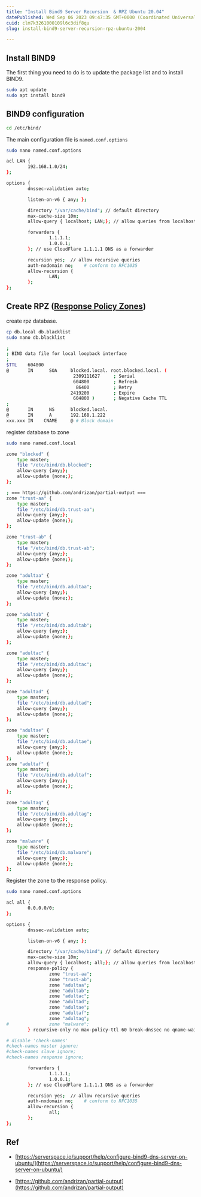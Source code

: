 ```yaml
---
title: "Install Bind9 Server Recursion  & RPZ Ubuntu 20.04"
datePublished: Wed Sep 06 2023 09:47:35 GMT+0000 (Coordinated Universal Time)
cuid: clm7k3261000109l6c3dif8qu
slug: install-bind9-server-recursion-rpz-ubuntu-2004

---
```


## Install BIND9

The first thing you need to do is to update the package list and to install BIND9.

```bash
sudo apt update 
sudo apt install bind9
```

## BIND9 configuration

```bash
cd /etc/bind/
```

The main configuration file is `named.conf.options`

```bash
sudo nano named.conf.options
```

```bash
acl LAN {
        192.168.1.0/24;
};

options {
        dnssec-validation auto;

        listen-on-v6 { any; };

        directory "/var/cache/bind"; // default directory
        max-cache-size 10m;
        allow-query { localhost; LAN;}; // allow queries from localhost and 192.168.1.0-192.168.1.255

        forwarders {
                1.1.1.1;
                1.0.0.1;
        }; // use CloudFlare 1.1.1.1 DNS as a forwarder

        recursion yes;  // allow recursive queries
        auth-nxdomain no;    # conform to RFC1035
        allow-recursion {
                LAN;
        };
};
```

## Create RPZ ([Response Policy Zones](https://www.isc.org/rpz/))

create rpz database.

```bash
cp db.local db.blacklist
sudo nano db.blacklist
```

```bash
;
; BIND data file for local loopback interface
;
$TTL    604800
@       IN      SOA     blocked.local. root.blocked.local. (
                         2309111627     ; Serial
                         604800         ; Refresh
                          86400         ; Retry
                        2419200         ; Expire
                         604800 )       ; Negative Cache TTL
;
@       IN      NS      blocked.local.
@       IN      A       192.168.1.222
xxx.xxx IN    CNAME     @ # Block domain
```

register database to zone

```bash
sudo nano named.conf.local
```

```bash
zone "blocked" {
    type master;
    file "/etc/bind/db.blocked";
    allow-query {any;};
    allow-update {none;};
};

; === https://github.com/andrizan/partial-output ===
zone "trust-aa" {
    type master;
    file "/etc/bind/db.trust-aa";
    allow-query {any;};
    allow-update {none;};
};

zone "trust-ab" {
    type master;
    file "/etc/bind/db.trust-ab";
    allow-query {any;};
    allow-update {none;};
};

zone "adultaa" {
    type master;
    file "/etc/bind/db.adultaa";
    allow-query {any;};
    allow-update {none;};
};

zone "adultab" {
    type master;
    file "/etc/bind/db.adultab";
    allow-query {any;};
    allow-update {none;};
};

zone "adultac" {
    type master;
    file "/etc/bind/db.adultac";
    allow-query {any;};
    allow-update {none;};
};

zone "adultad" {
    type master;
    file "/etc/bind/db.adultad";
    allow-query {any;};
    allow-update {none;};
};

zone "adultae" {
    type master;
    file "/etc/bind/db.adultae";
    allow-query {any;};
    allow-update {none;};
};
zone "adultaf" {
    type master;
    file "/etc/bind/db.adultaf";
    allow-query {any;};
    allow-update {none;};
};

zone "adultag" {
    type master;
    file "/etc/bind/db.adultag";
    allow-query {any;};
    allow-update {none;};
};

zone "malware" {
    type master;
    file "/etc/bind/db.malware";
    allow-query {any;};
    allow-update {none;};
};
```

Register the zone to the response policy.

```bash
sudo nano named.conf.options
```

```bash
acl all {
        0.0.0.0/0;
};

options {
        dnssec-validation auto;

        listen-on-v6 { any; };

        directory "/var/cache/bind"; // default directory
        max-cache-size 10m;
        allow-query { localhost; all;}; // allow queries from localhost and 192.168.1.0-192.168.1.255
        response-policy {
                zone "trust-aa";
                zone "trust-ab";
                zone "adultaa";
                zone "adultab";
                zone "adultac";
                zone "adultad";
                zone "adultae";
                zone "adultaf";
                zone "adultag";
#               zone "malware";
        } recursive-only no max-policy-ttl 60 break-dnssec no qname-wait-recurse no;

# disable 'check-names'
#check-names master ignore;
#check-names slave ignore;
#check-names response ignore;

        forwarders {
                1.1.1.1;
                1.0.0.1;
        }; // use CloudFlare 1.1.1.1 DNS as a forwarder

        recursion yes;  // allow recursive queries
        auth-nxdomain no;    # conform to RFC1035
        allow-recursion {
                all;
        };
};
```

## Ref

* [https://serverspace.io/support/help/configure-bind9-dns-server-on-ubuntu/](https://serverspace.io/support/help/configure-bind9-dns-server-on-ubuntu/)
    
* [https://github.com/andrizan/partial-output](https://github.com/andrizan/partial-output)